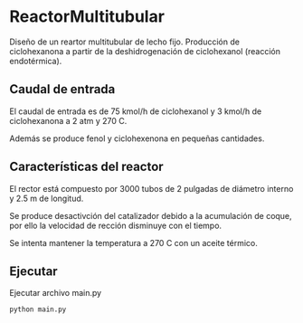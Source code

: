 # ReactorMultitubular

Diseño de un reartor multitubular de lecho fijo. Producción de ciclohexanona a
partir de la deshidrogenación de ciclohexanol (reacción endotérmica).

## Caudal de entrada
El caudal de entrada es de 75 kmol/h de ciclohexanol y 3 kmol/h de ciclohexanona
a 2 atm y 270 C.

Además se produce fenol y ciclohexenona en pequeñas cantidades.

## Características del reactor
El rector está compuesto por 3000 tubos de 2 pulgadas de diámetro interno y
2.5 m de longitud.

Se produce desactivción del catalizador debido a la acumulación de coque, por ello
la velocidad de rección disminuye con el tiempo.

Se intenta mantener la temperatura a 270 C con un aceite térmico.

## Ejecutar
Ejecutar archivo main.py

    python main.py
